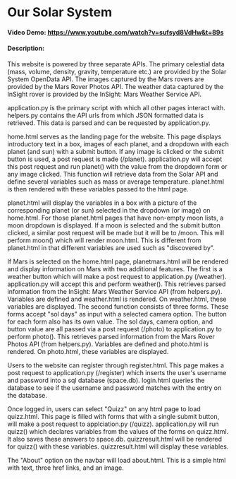 # Our Solar System
#### Video Demo: https://www.youtube.com/watch?v=sufsyd8VdHw&t=89s
#### Description:
This website is powered by three separate APIs. The primary celestial data (mass, volume, density, gravity, temperature etc.) are provided by the Solar System OpenData API.
The images captured by the Mars rovers are provided by the Mars Rover Photos API.
The weather data captured by the InSight rover is provided by the InSight: Mars Weather Service API.

application.py is the primary script with which all other pages interact with. helpers.py contains the API urls from which JSON formatted data is retrieved. This data is parsed and can be requested by application.py.

home.html serves as the landing page for the website. This page displays introductory text in a box, images of each planet, and a dropdown with each planet (and sun) with a submit button.
If any image is clicked or the submit button is used, a post request is made (/planet). application.py will accept this post request and run planet() with the value from the dropdown form or any image clicked.
This function will retrieve data from the Solar API and define several variables such as mass or average temperature. planet.html is then rendered with these variables passed to the html page.

planet.html will display the variables in a box with a picture of the corresponding planet (or sun) selected in the dropdown (or image) on home.html. For those planet.html pages that have non-empty moon lists, a moon dropdown is
displayed. If a moon is selected and the submit button clicked, a similar post request will be made but it will be to /moon. This will perform moon() which will render moon.html. This is different from planet.html in that different
variables are used such as "discovered by".

If Mars is selected on the home.html page, planetmars.html will be rendered and display information on Mars with two additional features. The first is a weather button which will make a post request to application.py (/weather).
application.py will accept this and perform weather(). This retrieves parsed information from the InSight: Mars Weather Service API (from helpers.py). Variables are defined and weather.html is rendered. On weather.html,
these variables are displayed. The second function consists of three forms. These forms accept "sol days" as input with a selected camera option. The button for each form also has its own value. The sol days,
camera option, and button value are all passed via a post request (/photo) to application.py to perform photo(). This retrieves parsed information from the Mars Rover Photos API (from helpers.py). Variables are defined and
photo.html is rendered. On photo.html, these variables are displayed.

Users to the website can register through register.html. This page makes a post request to application.py (/register) which inserts the user's username and password into a sql database (space.db). login.html queries the database
to see if the username and password matches with the entry on the database.

Once logged in, users can select "Quizz" on any html page to load quizz.html. This page is filled with forms that with a single submit button, will make a post request to applciation.py (/quizz). application.py will run quizz()
which declares variables from the values of the forms on quizz.html. It also saves these answers to space.db. quizzresult.html will be rendered for quizz() with these variables. quizzresult.html will display these variables.

The "About" option on the navbar will load about.html. This is a simple html with text, three href links, and an image.

